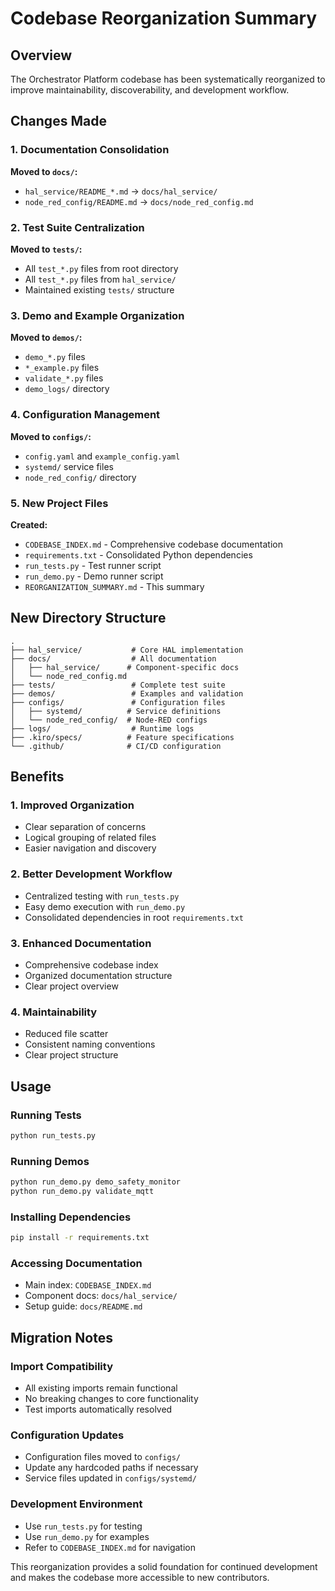 # Codebase Reorganization Summary

## Overview
The Orchestrator Platform codebase has been systematically reorganized to improve maintainability, discoverability, and development workflow.

## Changes Made

### 1. Documentation Consolidation
**Moved to `docs/`:**
- `hal_service/README_*.md` → `docs/hal_service/`
- `node_red_config/README.md` → `docs/node_red_config.md`

### 2. Test Suite Centralization
**Moved to `tests/`:**
- All `test_*.py` files from root directory
- All `test_*.py` files from `hal_service/`
- Maintained existing `tests/` structure

### 3. Demo and Example Organization
**Moved to `demos/`:**
- `demo_*.py` files
- `*_example.py` files
- `validate_*.py` files
- `demo_logs/` directory

### 4. Configuration Management
**Moved to `configs/`:**
- `config.yaml` and `example_config.yaml`
- `systemd/` service files
- `node_red_config/` directory

### 5. New Project Files
**Created:**
- `CODEBASE_INDEX.md` - Comprehensive codebase documentation
- `requirements.txt` - Consolidated Python dependencies
- `run_tests.py` - Test runner script
- `run_demo.py` - Demo runner script
- `REORGANIZATION_SUMMARY.md` - This summary

## New Directory Structure

```
.
├── hal_service/           # Core HAL implementation
├── docs/                  # All documentation
│   ├── hal_service/      # Component-specific docs
│   └── node_red_config.md
├── tests/                 # Complete test suite
├── demos/                 # Examples and validation
├── configs/               # Configuration files
│   ├── systemd/          # Service definitions
│   └── node_red_config/  # Node-RED configs
├── logs/                  # Runtime logs
├── .kiro/specs/          # Feature specifications
└── .github/              # CI/CD configuration
```

## Benefits

### 1. Improved Organization
- Clear separation of concerns
- Logical grouping of related files
- Easier navigation and discovery

### 2. Better Development Workflow
- Centralized testing with `run_tests.py`
- Easy demo execution with `run_demo.py`
- Consolidated dependencies in root `requirements.txt`

### 3. Enhanced Documentation
- Comprehensive codebase index
- Organized documentation structure
- Clear project overview

### 4. Maintainability
- Reduced file scatter
- Consistent naming conventions
- Clear project structure

## Usage

### Running Tests
```bash
python run_tests.py
```

### Running Demos
```bash
python run_demo.py demo_safety_monitor
python run_demo.py validate_mqtt
```

### Installing Dependencies
```bash
pip install -r requirements.txt
```

### Accessing Documentation
- Main index: `CODEBASE_INDEX.md`
- Component docs: `docs/hal_service/`
- Setup guide: `docs/README.md`

## Migration Notes

### Import Compatibility
- All existing imports remain functional
- No breaking changes to core functionality
- Test imports automatically resolved

### Configuration Updates
- Configuration files moved to `configs/`
- Update any hardcoded paths if necessary
- Service files updated in `configs/systemd/`

### Development Environment
- Use `run_tests.py` for testing
- Use `run_demo.py` for examples
- Refer to `CODEBASE_INDEX.md` for navigation

This reorganization provides a solid foundation for continued development and makes the codebase more accessible to new contributors.